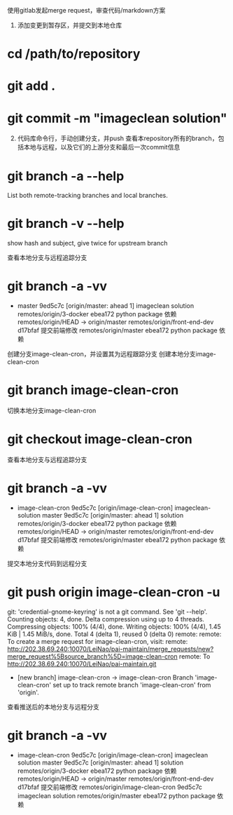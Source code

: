 使用gitlab发起merge request，审查代码/markdown方案
1. 添加变更到暂存区，并提交到本地仓库
# cd /path/to/repository

# git add . 

# git commit -m "imageclean solution"

2. 代码库命令行，手动创建分支，并push
查看本repository所有的branch，包括本地与远程，以及它们的上游分支和最后一次commit信息
# git branch -a --help

List both remote-tracking branches and local branches.


# git branch -v --help

show hash and subject, give twice for upstream branch


查看本地分支与远程追踪分支
# git branch -a -vv

* master 9ed5c7c [origin/master: ahead 1] imageclean solution
 remotes/origin/3-docker      ebea172 python package 依赖
 remotes/origin/HEAD                    -> origin/master
 remotes/origin/front-end-dev         d17bfaf 提交前端修改
 remotes/origin/master        ebea172 python package 依赖

创建分支image-clean-cron，并设置其为远程跟踪分支
创建本地分支image-clean-cron
# git branch image-clean-cron


切换本地分支image-clean-cron
# git checkout image-clean-cron


查看本地分支与远程追踪分支
# git branch -a -vv

* image-clean-cron        9ed5c7c [origin/image-clean-cron] imageclean-solution
  master       9ed5c7c [origin/master: ahead 1] solution
  remotes/origin/3-docker     ebea172 python package 依赖
  remotes/origin/HEAD                   -> origin/master
  remotes/origin/front-end-dev        d17bfaf 提交前端修改
  remotes/origin/master       ebea172 python package 依赖
  

提交本地分支代码到远程分支
# git push origin image-clean-cron -u

git: 'credential-gnome-keyring' is not a git command. See 'git --help'.
Counting objects: 4, done.
Delta compression using up to 4 threads.
Compressing objects: 100% (4/4), done.
Writing objects: 100% (4/4), 1.45 KiB | 1.45 MiB/s, done.
Total 4 (delta 1), reused 0 (delta 0)
remote:
remote: To create a merge request for image-clean-cron, visit:
remote:   http://202.38.69.240:10070/LeiNao/pai-maintain/merge_requests/new?merge_request%5Bsource_branch%5D=image-clean-cron
remote:
To http://202.38.69.240:10070/LeiNao/pai-maintain.git
 * [new branch]      image-clean-cron -> image-clean-cron
Branch 'image-clean-cron' set up to track remote branch 'image-clean-cron' from 'origin'.


查看推送后的本地分支与远程分支
# git branch -a -vv

* image-clean-cron    9ed5c7c [origin/image-clean-cron] imageclean solution
  master     9ed5c7c [origin/master: ahead 1]   solution
  remotes/origin/3-docker     ebea172 python package 依赖
  remotes/origin/HEAD                   -> origin/master
  remotes/origin/front-end-dev        d17bfaf 提交前端修改
  remotes/origin/image-clean-cron 9ed5c7c imageclean solution
  remotes/origin/master       ebea172 python package 依赖
